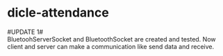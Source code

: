 # dicle-attendance

#UPDATE 1#
<br>
BluetoohServerSocket and BluetoothSocket are created and tested. Now client and server can make a communication like send data and receive. 
